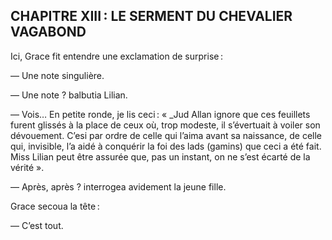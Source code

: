 ## CHAPITRE XIII : LE SERMENT DU CHEVALIER VAGABOND

Ici, Grace fit entendre une exclamation de surprise :

— Une note singulière.

— Une note ? balbutia Lilian.

— Vois… En petite ronde, je lis ceci : « _Jud Allan ignore que ces feuillets furent glissés à la place de ceux où, trop modeste, il s’évertuait à voiler son dévouement. C’esi par ordre de celle qui l’aima avant sa naissance, de celle qui, invisible, l’a aidé à conquérir la foi des lads (gamins) que ceci a été fait. Miss Lilian peut être assurée que, pas un instant, on ne s’est écarté de la vérité ».

— Après, après ? interrogea avidement la jeune fille.

Grace secoua la tête :

— C’est tout.

      

